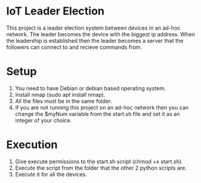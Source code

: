 # IoT Leader Election
This project is a leader election system between devices in an ad-hoc network. The leader becomes the device with the biggest ip address. When the leadership is established then the leader becomes a server that the followers can connect to and recieve commands from.

# Setup

1. You need to have Debian or debian based operating system.
2. Install nmap (sudo apt install nmap).
3. All the files must be in the same folder.
4. If you are not running this project on an ad-hoc network then you can change the $myNum variable
from the start.sh file and set it as an integer of your choice.

# Execution

1. Give execute permissions to the start.sh script (chmod +x start.sh).
2. Execute the script from the folder that the other 2 python scripts are.
3. Execute it for all the devices.
